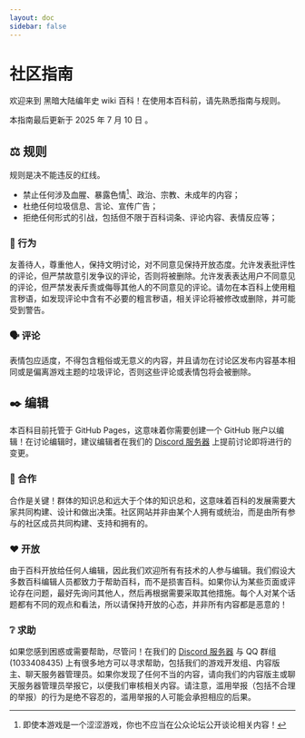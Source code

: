 ```yaml
---
layout: doc
sidebar: false
---
```


# 社区指南

欢迎来到 黑暗大陆编年史 wiki 百科！在使用本百科前，请先熟悉指南与规则。

本指南最后更新于 2025 年 7 月 10 日 。

## :balance_scale: 规则

规则是决不能违反的红线。

- 禁止任何涉及血腥、暴露色情[^1]、政治、宗教、未成年的内容；
- 杜绝任何垃圾信息、言论、宣传广告；
- 拒绝任何形式的引战，包括但不限于百科词条、评论内容、表情反应等；

### :raised_hands: 行为

友善待人，尊重他人，保持文明讨论，对不同意见保持开放态度。允许发表批评性的评论，但严禁故意引发争议的评论，否则将被删除。允许发表表达用户不同意见的评论，但严禁发表斥责或侮辱其他人的不同意见的评论。请勿在本百科上使用粗言秽语，如发现评论中含有不必要的粗言秽语，相关评论将被修改或删除，并可能受到警告。

### :speaking_head: 评论

表情包应适度，不得包含粗俗或无意义的内容，并且请勿在讨论区发布内容基本相同或是偏离游戏主题的垃圾评论，否则这些评论或表情包将会被删除。

## :black_nib: 编辑

本百科目前托管于 GitHub Pages，这意味着你需要创建一个 GitHub 账户以编辑！在讨论编辑时，建议编辑者在我们的 [Discord 服务器](https://discord.gg/zfTxu5R6hn) 上提前讨论即将进行的变更。

### :handshake: 合作

合作是关键！群体的知识总和远大于个体的知识总和，这意味着百科的发展需要大家共同构建、设计和做出决策。社区网站并非由某个人拥有或统治，而是由所有参与的社区成员共同构建、支持和拥有的。

### :heart: 开放

由于百科开放给任何人编辑，因此我们欢迎所有有技术的人参与编辑。我们假设大多数百科编辑人员都致力于帮助百科，而不是损害百科。如果你认为某些页面或评论存在问题，最好先询问其他人，然后再根据需要采取其他措施。每个人对某个话题都有不同的观点和看法，所以请保持开放的心态，并非所有内容都是恶意的！

### :grey_question: 求助

如果您感到困惑或需要帮助，尽管问！在我们的 [Discord 服务器](https://discord.gg/zfTxu5R6hn) 与 QQ 群组 (1033408435) 上有很多地方可以寻求帮助，包括我们的游戏开发组、内容版主、聊天服务器管理员。如果你发现了任何不当的内容，请向我们的内容版主或聊天服务器管理员举报它，以便我们审核相关内容。请注意，滥用举报（包括不合理的举报）的行为是绝不容忍的，滥用举报的人可能会承担相应的后果。

[^1]: 即使本游戏是一个涩涩游戏，你也不应当在公众论坛公开谈论相关内容！
